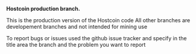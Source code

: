  **Hostcoin production branch.**
 
This is the production version of the Hostcoin code
All other branches are developement branches and not intended for mining use

To report bugs or issues used the github issue tracker and specify in the title area the branch and the problem you want to report
